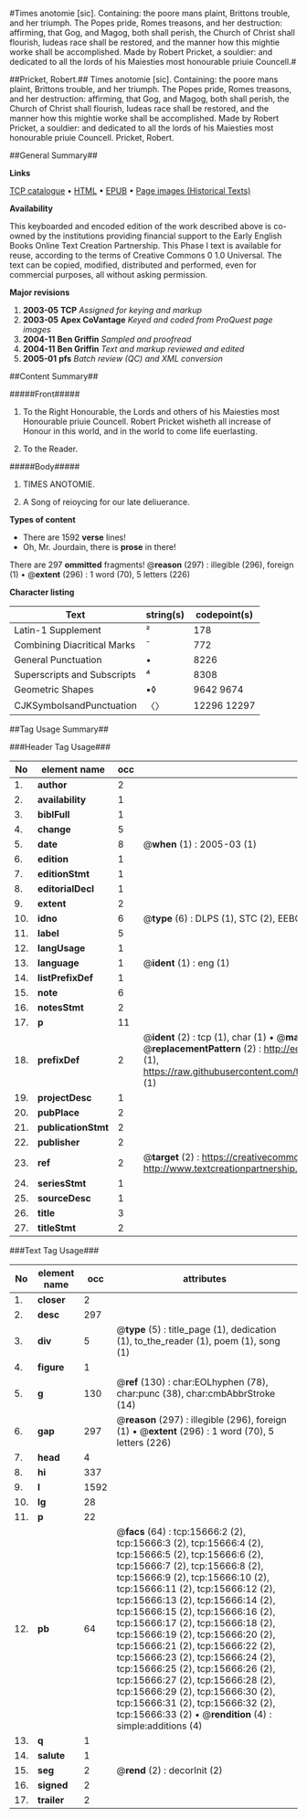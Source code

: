 #Times anotomie [sic]. Containing: the poore mans plaint, Brittons trouble, and her triumph. The Popes pride, Romes treasons, and her destruction: affirming, that Gog, and Magog, both shall perish, the Church of Christ shall flourish, Iudeas race shall be restored, and the manner how this mightie worke shall be accomplished. Made by Robert Pricket, a souldier: and dedicated to all the lords of his Maiesties most honourable priuie Councell.#

##Pricket, Robert.##
Times anotomie [sic]. Containing: the poore mans plaint, Brittons trouble, and her triumph. The Popes pride, Romes treasons, and her destruction: affirming, that Gog, and Magog, both shall perish, the Church of Christ shall flourish, Iudeas race shall be restored, and the manner how this mightie worke shall be accomplished. Made by Robert Pricket, a souldier: and dedicated to all the lords of his Maiesties most honourable priuie Councell.
Pricket, Robert.

##General Summary##

**Links**

[TCP catalogue](http://www.ota.ox.ac.uk/tcp/)  • 
[HTML](http://tei.it.ox.ac.uk/tcp/Texts-HTML/free/A10/A10089.html)  • 
[EPUB](http://tei.it.ox.ac.uk/tcp/Texts-EPUB/free/A10/A10089.epub) • 
[Page images (Historical Texts)](https://data.historicaltexts.jisc.ac.uk/view?pubId=eebo-99850459e&pageId=eebo-99850459e-15666-1)

**Availability**

This keyboarded and encoded edition of the
	       work described above is co-owned by the institutions
	       providing financial support to the Early English Books
	       Online Text Creation Partnership. This Phase I text is
	       available for reuse, according to the terms of Creative
	       Commons 0 1.0 Universal. The text can be copied,
	       modified, distributed and performed, even for
	       commercial purposes, all without asking permission.

**Major revisions**

1. __2003-05__ __TCP__ *Assigned for keying and markup*
1. __2003-05__ __Apex CoVantage__ *Keyed and coded from ProQuest page images*
1. __2004-11__ __Ben Griffin__ *Sampled and proofread*
1. __2004-11__ __Ben Griffin__ *Text and markup reviewed and edited*
1. __2005-01__ __pfs__ *Batch review (QC) and XML conversion*

##Content Summary##

#####Front#####

1. To the Right Honourable, the Lords and others of his Maiesties most Honourable priuie Councell. Robert Pricket wisheth all increase of Honour in this world, and in the world to come life euerlasting.

1. To the Reader.

#####Body#####

1. TIMES ANOTOMIE.

1. A Song of reioycing for our late deliuerance.

**Types of content**

  * There are 1592 **verse** lines!
  * Oh, Mr. Jourdain, there is **prose** in there!

There are 297 **ommitted** fragments! 
 @__reason__ (297) : illegible (296), foreign (1)  •  @__extent__ (296) : 1 word (70), 5 letters (226)

**Character listing**


|Text|string(s)|codepoint(s)|
|---|---|---|
|Latin-1 Supplement|²|178|
|Combining             Diacritical Marks|̄|772|
|General Punctuation|•|8226|
|Superscripts             and Subscripts|⁴|8308|
|Geometric Shapes|▪◊|9642 9674|
|CJKSymbolsandPunctuation|〈〉|12296 12297|

##Tag Usage Summary##

###Header Tag Usage###

|No|element name|occ|attributes|
|---|---|---|---|
|1.|__author__|2||
|2.|__availability__|1||
|3.|__biblFull__|1||
|4.|__change__|5||
|5.|__date__|8| @__when__ (1) : 2005-03 (1)|
|6.|__edition__|1||
|7.|__editionStmt__|1||
|8.|__editorialDecl__|1||
|9.|__extent__|2||
|10.|__idno__|6| @__type__ (6) : DLPS (1), STC (2), EEBO-CITATION (1), PROQUEST (1), VID (1)|
|11.|__label__|5||
|12.|__langUsage__|1||
|13.|__language__|1| @__ident__ (1) : eng (1)|
|14.|__listPrefixDef__|1||
|15.|__note__|6||
|16.|__notesStmt__|2||
|17.|__p__|11||
|18.|__prefixDef__|2| @__ident__ (2) : tcp (1), char (1)  •  @__matchPattern__ (2) : ([0-9\-]+):([0-9IVX]+) (1), (.+) (1)  •  @__replacementPattern__ (2) : http://eebo.chadwyck.com/downloadtiff?vid=$1&page=$2 (1), https://raw.githubusercontent.com/textcreationpartnership/Texts/master/tcpchars.xml#$1 (1)|
|19.|__projectDesc__|1||
|20.|__pubPlace__|2||
|21.|__publicationStmt__|2||
|22.|__publisher__|2||
|23.|__ref__|2| @__target__ (2) : https://creativecommons.org/publicdomain/zero/1.0/ (1), http://www.textcreationpartnership.org/docs/. (1)|
|24.|__seriesStmt__|1||
|25.|__sourceDesc__|1||
|26.|__title__|3||
|27.|__titleStmt__|2||


###Text Tag Usage###

|No|element name|occ|attributes|
|---|---|---|---|
|1.|__closer__|2||
|2.|__desc__|297||
|3.|__div__|5| @__type__ (5) : title_page (1), dedication (1), to_the_reader (1), poem (1), song (1)|
|4.|__figure__|1||
|5.|__g__|130| @__ref__ (130) : char:EOLhyphen (78), char:punc (38), char:cmbAbbrStroke (14)|
|6.|__gap__|297| @__reason__ (297) : illegible (296), foreign (1)  •  @__extent__ (296) : 1 word (70), 5 letters (226)|
|7.|__head__|4||
|8.|__hi__|337||
|9.|__l__|1592||
|10.|__lg__|28||
|11.|__p__|22||
|12.|__pb__|64| @__facs__ (64) : tcp:15666:2 (2), tcp:15666:3 (2), tcp:15666:4 (2), tcp:15666:5 (2), tcp:15666:6 (2), tcp:15666:7 (2), tcp:15666:8 (2), tcp:15666:9 (2), tcp:15666:10 (2), tcp:15666:11 (2), tcp:15666:12 (2), tcp:15666:13 (2), tcp:15666:14 (2), tcp:15666:15 (2), tcp:15666:16 (2), tcp:15666:17 (2), tcp:15666:18 (2), tcp:15666:19 (2), tcp:15666:20 (2), tcp:15666:21 (2), tcp:15666:22 (2), tcp:15666:23 (2), tcp:15666:24 (2), tcp:15666:25 (2), tcp:15666:26 (2), tcp:15666:27 (2), tcp:15666:28 (2), tcp:15666:29 (2), tcp:15666:30 (2), tcp:15666:31 (2), tcp:15666:32 (2), tcp:15666:33 (2)  •  @__rendition__ (4) : simple:additions (4)|
|13.|__q__|1||
|14.|__salute__|1||
|15.|__seg__|2| @__rend__ (2) : decorInit (2)|
|16.|__signed__|2||
|17.|__trailer__|2||
